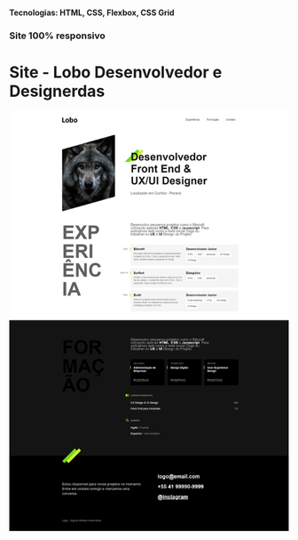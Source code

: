 <h4>Tecnologias: HTML, CSS, Flexbox, CSS Grid</h4>
<h3>Site 100% responsivo</h3>

# Site - Lobo Desenvolvedor e Designerdas
<img src="https://github.com/dieegobs/Lobo---Desenvolvedor-e-Designer/blob/main/img/lobo.png?raw=true"/>



